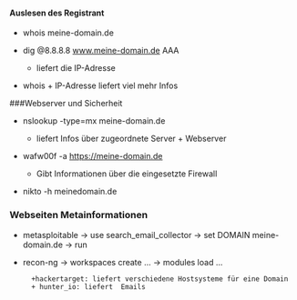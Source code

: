 #### Auslesen des Registrant

+ whois meine-domain.de
    
    
+ dig @8.8.8.8 www.meine-domain.de AAA
    + liefert die IP-Adresse
    
+ whois + IP-Adresse liefert viel mehr Infos

###Webserver und Sicherheit
+ nslookup -type=mx meine-domain.de  
    + liefert Infos über zugeordnete Server + Webserver
    
+ wafw00f -a https://meine-domain.de 
    + Gibt Informationen über die eingesetzte Firewall
  
+ nikto -h meinedomain.de

### Webseiten Metainformationen

+ metasploitable -> use search_email_collector -> set DOMAIN meine-domain.de -> run

+ recon-ng -> workspaces create ... -> modules load ...
  
        +hackertarget: liefert verschiedene Hostsysteme für eine Domain
        + hunter_io: liefert  Emails

### 
